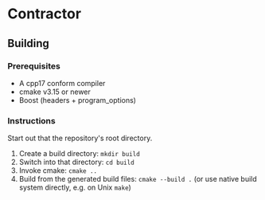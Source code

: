 # Contractor

## Building

### Prerequisites

- A cpp17 conform compiler
- cmake v3.15 or newer
- Boost (headers + program_options)

### Instructions

Start out that the repository's root directory.

1. Create a build directory: `mkdir build`
2. Switch into that directory: `cd build`
3. Invoke cmake: `cmake ..`
4. Build from the generated build files: `cmake --build .` (or use native build system directly, e.g. on Unix `make`)
